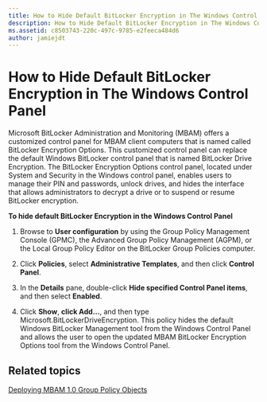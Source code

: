 ```yaml
---
title: How to Hide Default BitLocker Encryption in The Windows Control Panel
description: How to Hide Default BitLocker Encryption in The Windows Control Panel
ms.assetid: c8503743-220c-497c-9785-e2feeca484d6
author: jamiejdt
---
```


# How to Hide Default BitLocker Encryption in The Windows Control Panel


Microsoft BitLocker Administration and Monitoring (MBAM) offers a customized control panel for MBAM client computers that is named called BitLocker Encryption Options. This customized control panel can replace the default Windows BitLocker control panel that is named BitLocker Drive Encryption. The BitLocker Encryption Options control panel, located under System and Security in the Windows control panel, enables users to manage their PIN and passwords, unlock drives, and hides the interface that allows administrators to decrypt a drive or to suspend or resume BitLocker encryption.

**To hide default BitLocker Encryption in the Windows Control Panel**

1.  Browse to **User configuration** by using the Group Policy Management Console (GPMC), the Advanced Group Policy Management (AGPM), or the Local Group Policy Editor on the BitLocker Group Policies computer.

2.  Click **Policies**, select **Administrative Templates**, and then click **Control Panel**.

3.  In the **Details** pane, double-click **Hide specified Control Panel items**, and then select **Enabled**.

4.  Click **Show**, **click Add…**, and then type Microsoft.BitLockerDriveEncryption. This policy hides the default Windows BitLocker Management tool from the Windows Control Panel and allows the user to open the updated MBAM BitLocker Encryption Options tool from the Windows Control Panel.

## Related topics


[Deploying MBAM 1.0 Group Policy Objects](deploying-mbam-10-group-policy-objects.md)

 

 





